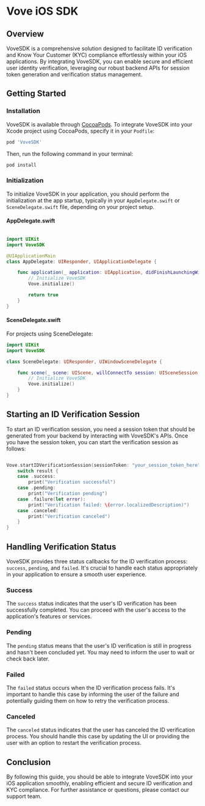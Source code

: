 Vove iOS SDK
============

Overview
--------

VoveSDK is a comprehensive solution designed to facilitate ID verification and Know Your Customer (KYC) compliance effortlessly within your iOS applications. By integrating VoveSDK, you can enable secure and efficient user identity verification, leveraging our robust backend APIs for session token generation and verification status management.

Getting Started
---------------

### Installation

VoveSDK is available through [CocoaPods](https://cocoapods.org/). To integrate VoveSDK into your Xcode project using CocoaPods, specify it in your `Podfile`:

```ruby
pod 'VoveSDK'
```

Then, run the following command in your terminal:

```bash
pod install
```

### Initialization

To initialize VoveSDK in your application, you should perform the initialization at the app startup, typically in your `AppDelegate.swift` or `SceneDelegate.swift` file, depending on your project setup.

#### AppDelegate.swift

```swift

import UIKit
import VoveSDK

@UIApplicationMain
class AppDelegate: UIResponder, UIApplicationDelegate {

    func application(_ application: UIApplication, didFinishLaunchingWithOptions launchOptions: [UIApplication.LaunchOptionsKey: Any]?) -> Bool {
        // Initialize VoveSDK
        Vove.initialize()

        return true
    }
}
```

#### SceneDelegate.swift

For projects using SceneDelegate:

```swift
import UIKit
import VoveSDK

class SceneDelegate: UIResponder, UIWindowSceneDelegate {

    func scene(_ scene: UIScene, willConnectTo session: UISceneSession, options connectionOptions: UIScene.ConnectionOptions) {
        // Initialize VoveSDK
        Vove.initialize()
    }
}
```

Starting an ID Verification Session
-----------------------------------

To start an ID verification session, you need a session token that should be generated from your backend by interacting with VoveSDK's APIs. Once you have the session token, you can start the verification session as follows:

```swift

Vove.startIDVerificationSession(sessionToken: "your_session_token_here") { result in
    switch result {
    case .success:
        print("Verification successful")
    case .pending:
        print("Verification pending")
    case .failure(let error):
        print("Verification failed: \(error.localizedDescription)")
    case .canceled:
        print("Verification canceled")
    }
}
```

Handling Verification Status
----------------------------

VoveSDK provides three status callbacks for the ID verification process: `success`, `pending`, and `failed`. It's crucial to handle each status appropriately in your application to ensure a smooth user experience.

### Success

The `success` status indicates that the user's ID verification has been successfully completed. You can proceed with the user's access to the application's features or services.

### Pending

The `pending` status means that the user's ID verification is still in progress and hasn't been concluded yet. You may need to inform the user to wait or check back later.

### Failed

The `failed` status occurs when the ID verification process fails. It's important to handle this case by informing the user of the failure and potentially guiding them on how to retry the verification process.

### Canceled

The `canceled` status indicates that the user has canceled the ID verification process. You should handle this case by updating the UI or providing the user with an option to restart the verification process.

Conclusion
----------

By following this guide, you should be able to integrate VoveSDK into your iOS application smoothly, enabling efficient and secure ID verification and KYC compliance. For further assistance or questions, please contact our support team.
